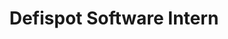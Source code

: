 ---
layout: detailed-page
title: Defispot Software Intern
description: "Web design work for a tech startup on both the front and back end"
slug: defispot
tags: [react, javascript, web-design, internship]
time: "Summer 2022"
order: 2
---